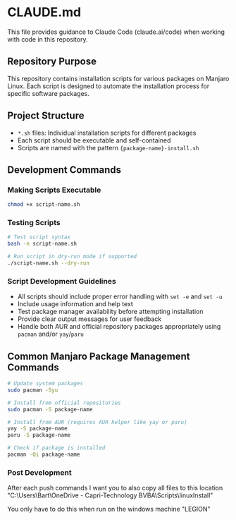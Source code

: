 # CLAUDE.md

This file provides guidance to Claude Code (claude.ai/code) when working with code in this repository.

## Repository Purpose

This repository contains installation scripts for various packages on Manjaro Linux. Each script is designed to automate the installation process for specific software packages.

## Project Structure

- `*.sh` files: Individual installation scripts for different packages
- Each script should be executable and self-contained
- Scripts are named with the pattern `{package-name}-install.sh`

## Development Commands

### Making Scripts Executable
```bash
chmod +x script-name.sh
```

### Testing Scripts
```bash
# Test script syntax
bash -n script-name.sh

# Run script in dry-run mode if supported
./script-name.sh --dry-run
```

### Script Development Guidelines

- All scripts should include proper error handling with `set -e` and `set -u`
- Include usage information and help text
- Test package manager availability before attempting installation
- Provide clear output messages for user feedback
- Handle both AUR and official repository packages appropriately using `pacman` and/or `yay`/`paru`

## Common Manjaro Package Management Commands

```bash
# Update system packages
sudo pacman -Syu

# Install from official repositories
sudo pacman -S package-name

# Install from AUR (requires AUR helper like yay or paru)
yay -S package-name
paru -S package-name

# Check if package is installed
pacman -Qi package-name
```

### Post Development
After each push commands I want you to also copy all files to this location 
 "C:\Users\Bart\OneDrive - Capri-Technology BVBA\Scripts\linuxInstall"

 You only have to do this when run on the windows machine "LEGION"